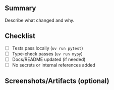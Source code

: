 ## Summary

Describe what changed and why.

## Checklist
- [ ] Tests pass locally (`uv run pytest`)
- [ ] Type-check passes (`uv run mypy`)
- [ ] Docs/README updated (if needed)
- [ ] No secrets or internal references added

## Screenshots/Artifacts (optional)
